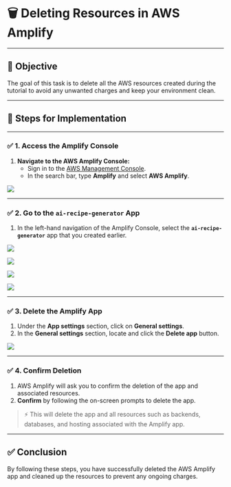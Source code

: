 # 🗑️ **Deleting Resources in AWS Amplify**

---

## 🎯 **Objective**
The goal of this task is to delete all the AWS resources created during the tutorial to avoid any unwanted charges and keep your environment clean.

---

## 🏁 **Steps for Implementation**

---

### ✅ 1. **Access the Amplify Console**

1. **Navigate to the AWS Amplify Console:**
   - Sign in to the [AWS Management Console](https://console.aws.amazon.com).
   - In the search bar, type **Amplify** and select **AWS Amplify**.

![](https://i.postimg.cc/kgF6YsZ5/07.png)

---

### ✅ 2. **Go to the `ai-recipe-generator` App**

1. In the left-hand navigation of the Amplify Console, select the **`ai-recipe-generator`** app that you created earlier.

![](https://i.postimg.cc/8kKbtpvY/01.png)

![](https://i.postimg.cc/BQRBfmMc/03.png)

![](https://i.postimg.cc/5NQ8gwbH/08.png)

![](https://i.postimg.cc/Y0hYJFFs/05.png)



---

### ✅ 3. **Delete the Amplify App**

1. Under the **App settings** section, click on **General settings**.
2. In the **General settings** section, locate and click the **Delete app** button.

![](https://i.postimg.cc/DzwdK0tL/Screenshot-2025-04-15-164047.png)

---

### ✅ 4. **Confirm Deletion**

1. AWS Amplify will ask you to confirm the deletion of the app and associated resources.
2. **Confirm** by following the on-screen prompts to delete the app.

> ⚡ This will delete the app and all resources such as backends, databases, and hosting associated with the Amplify app.

---

## ✅ **Conclusion**
By following these steps, you have successfully deleted the AWS Amplify app and cleaned up the resources to prevent any ongoing charges.

